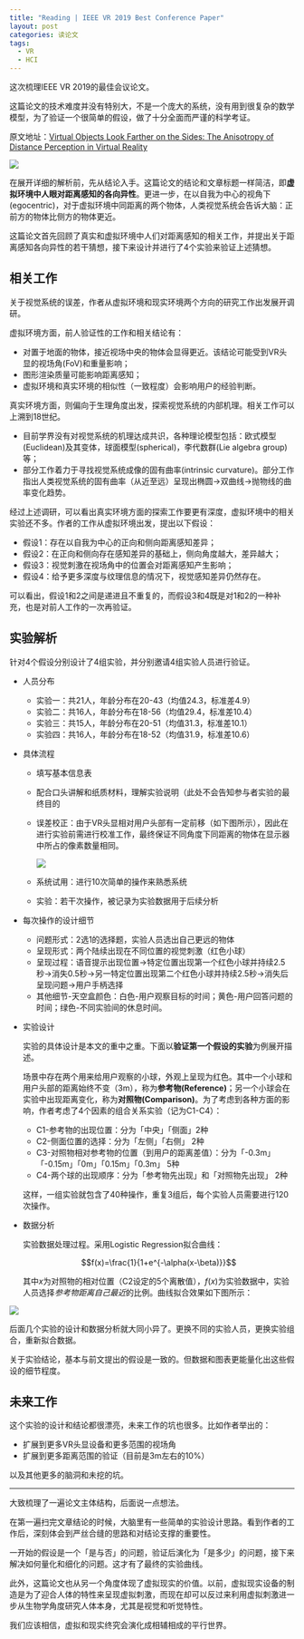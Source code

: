 ```yaml
---
title: "Reading | IEEE VR 2019 Best Conference Paper"
layout: post
categories: 读论文
tags:
  - VR
  - HCI
---
```


这次梳理IEEE VR 2019的最佳会议论文。

这篇论文的技术难度并没有特别大，不是一个庞大的系统，没有用到很复杂的数学模型，为了验证一个很简单的假设，做了十分全面而严谨的科学考证。

原文地址：[Virtual Objects Look Farther on the Sides: The Anisotropy of Distance Perception in Virtual Reality](https://ieeexplore.ieee.org/document/8797826)

<!-- more -->

![](https://github.com/HusterHope/blogimage/raw/master/20200208-1.jpeg)

在展开详细的解析前，先从结论入手。这篇论文的结论和文章标题一样简洁，即**虚拟环境中人眼对距离感知的各向异性**。更进一步，在以自我为中心的视角下(egocentric)，对于虚拟环境中同距离的两个物体，人类视觉系统会告诉大脑：正前方的物体比侧方的物体更近。

这篇论文首先回顾了真实和虚拟环境中人们对距离感知的相关工作，并提出关于距离感知各向异性的若干猜想，接下来设计并进行了4个实验来验证上述猜想。

## 相关工作

关于视觉系统的误差，作者从虚拟环境和现实环境两个方向的研究工作出发展开调研。

虚拟环境方面，前人验证性的工作和相关结论有：

* 对置于地面的物体，接近视场中央的物体会显得更近。该结论可能受到VR头显的视场角(FoV)和重量影响；
* 图形渲染质量可能影响距离感知；
* 虚拟环境和真实环境的相似性（一致程度）会影响用户的经验判断。

真实环境方面，则偏向于生理角度出发，探索视觉系统的内部机理。相关工作可以上溯到18世纪。

* 目前学界没有对视觉系统的机理达成共识，各种理论模型包括：欧式模型(Euclidean)及其变体，球面模型(spherical)，李代数群(Lie algebra group)等；
* 部分工作着力于寻找视觉系统成像的固有曲率(intrinsic curvature)。部分工作指出人类视觉系统的固有曲率（从近至远）呈现出椭圆->双曲线->抛物线的曲率变化趋势。

经过上述调研，可以看出真实环境方面的探索工作要更有深度，虚拟环境中的相关实验还不多。作者的工作从虚拟环境出发，提出以下假设：

* 假设1：存在以自我为中心的正向和侧向距离感知差异；
* 假设2：在正向和侧向存在感知差异的基础上，侧向角度越大，差异越大；
* 假设3：视觉刺激在视场角中的位置会对距离感知产生影响；
* 假设4：给予更多深度与纹理信息的情况下，视觉感知差异仍然存在。

可以看出，假设1和2之间是递进且不重复的，而假设3和4既是对1和2的一种补充，也是对前人工作的一次再验证。

## 实验解析

针对4个假设分别设计了4组实验，并分别邀请4组实验人员进行验证。

* 人员分布
  * 实验一：共21人，年龄分布在20-43（均值24.3，标准差4.9）
  * 实验二：共16人，年龄分布在18-56（均值29.4，标准差10.4）
  * 实验三：共15人，年龄分布在20-51（均值31.3，标准差10.1）
  * 实验四：共16人，年龄分布在18-52（均值31.9，标准差10.6）

* 具体流程

  * 填写基本信息表

  * 配合口头讲解和纸质材料，理解实验说明（此处不会告知参与者实验的最终目的

  * 误差校正：由于VR头显相对用户头部有一定前移（如下图所示），因此在进行实验前需进行校准工作，最终保证不同角度下同距离的物体在显示器中所占的像素数量相同。

    ![](https://github.com/HusterHope/blogimage/raw/master/20200208-2.jpeg)

  * 系统试用：进行10次简单的操作来熟悉系统

  * 实验：若干次操作，被记录为实验数据用于后续分析

* 每次操作的设计细节

  * 问题形式：2选1的选择题，实验人员选出自己更远的物体
  * 呈现形式：两个陆续出现在不同位置的视觉刺激（红色小球）
  * 呈现过程：语音提示出现位置->特定位置出现第一个红色小球并持续2.5秒->消失0.5秒->另一特定位置出现第二个红色小球并持续2.5秒->消失后呈现问题->用户手柄选择
  * 其他细节-天空盒颜色：白色-用户观察目标的时间；黄色-用户回答问题的时间；绿色-不同实验间的休息时间。

* 实验设计

  实验的具体设计是本文的重中之重。下面以**验证第一个假设的实验**为例展开描述。

  场景中存在两个用来给用户观察的小球，外观上呈现为红色。其中一个小球和用户头部的距离始终不变（3m），称为**参考物(Reference)**；另一个小球会在实验中出现距离变化，称为**对照物(Comparison)**。为了考虑到各种方面的影响，作者考虑了4个因素的组合关系实验（记为C1-C4）：
  * C1-参考物的出现位置：分为「中央」「侧面」2种
  * C2-侧面位置的选择：分为「左侧」「右侧」 2种
  * C3-对照物相对参考物的位置（到用户的距离差值）：分为「-0.3m」「-0.15m」「0m」「0.15m」「0.3m」 5种
  * C4-两个球的出现顺序：分为「参考物先出现」和「对照物先出现」 2种

  这样，一组实验就包含了40种操作，重复3组后，每个实验人员需要进行120次操作。

* 数据分析

  实验数据处理过程。采用Logistic Regression拟合曲线：

  $$f(x)=\frac{1}{1+e^{-\alpha(x-\beta)}}$$ 

  其中$x$为对照物的相对位置（C2设定的5个离散值），$f(x)$为实验数据中，实验人员选择*参考物距离自己最近*的比例。曲线拟合效果如下图所示：

![](https://github.com/HusterHope/blogimage/raw/master/20200208-3.jpeg)

后面几个实验的设计和数据分析就大同小异了。更换不同的实验人员，更换实验组合，重新拟合数据。

关于实验结论，基本与前文提出的假设是一致的。但数据和图表更能量化出这些假设的细节程度。

## 未来工作

这个实验的设计和结论都很漂亮，未来工作的坑也很多。比如作者举出的：

* 扩展到更多VR头显设备和更多范围的视场角
* 扩展到更多距离范围的验证（目前是3m左右的10%）

以及其他更多的脑洞和未挖的坑。

---

大致梳理了一遍论文主体结构，后面说一点想法。

在第一遍扫完文章结论的时候，大脑里有一些简单的实验设计思路。看到作者的工作后，深刻体会到严丝合缝的思路和对结论支撑的重要性。

一开始的假设是一个「是与否」的问题，验证后演化为「是多少」的问题，接下来解决如何量化和细化的问题。这才有了最终的实验曲线。

此外，这篇论文也从另一个角度体现了虚拟现实的价值。以前，虚拟现实设备的制造是为了迎合人体的特性来呈现虚拟刺激，而现在却可以反过来利用虚拟刺激进一步从生物学角度研究人体本身，尤其是视觉和听觉特性。

我们应该相信，虚拟和现实终究会演化成相辅相成的平行世界。

